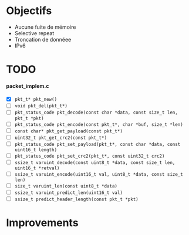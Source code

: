 Objectifs
=================
- Aucune fuite de mémoire
- Selective repeat
- Troncation de donnéee
- IPv6


TODO
=================
#### packet_implem.c ####
- [x] ```pkt_t* pkt_new()```
- [ ] ```void pkt_del(pkt_t*)```
- [ ] ```pkt_status_code pkt_decode(const char *data, const size_t len, pkt_t *pkt)```
- [ ] ```pkt_status_code pkt_encode(const pkt_t*, char *buf, size_t *len)```
- [ ] ```const char* pkt_get_payload(const pkt_t*)```
- [ ] ```uint32_t pkt_get_crc2(const pkt_t*)```
- [ ] ```pkt_status_code pkt_set_payload(pkt_t*, const char *data, const uint16_t length)```
- [ ] ```pkt_status_code pkt_set_crc2(pkt_t*, const uint32_t crc2)```
- [ ] ```ssize_t varuint_decode(const uint8_t *data, const size_t len, uint16_t *retval)```
- [ ] ```ssize_t varuint_encode(uint16_t val, uint8_t *data, const size_t len)```
- [ ] ```size_t varuint_len(const uint8_t *data)```
- [ ] ```ssize_t varuint_predict_len(uint16_t val)```
- [ ] ```ssize_t predict_header_length(const pkt_t *pkt)```

Improvements
=================
